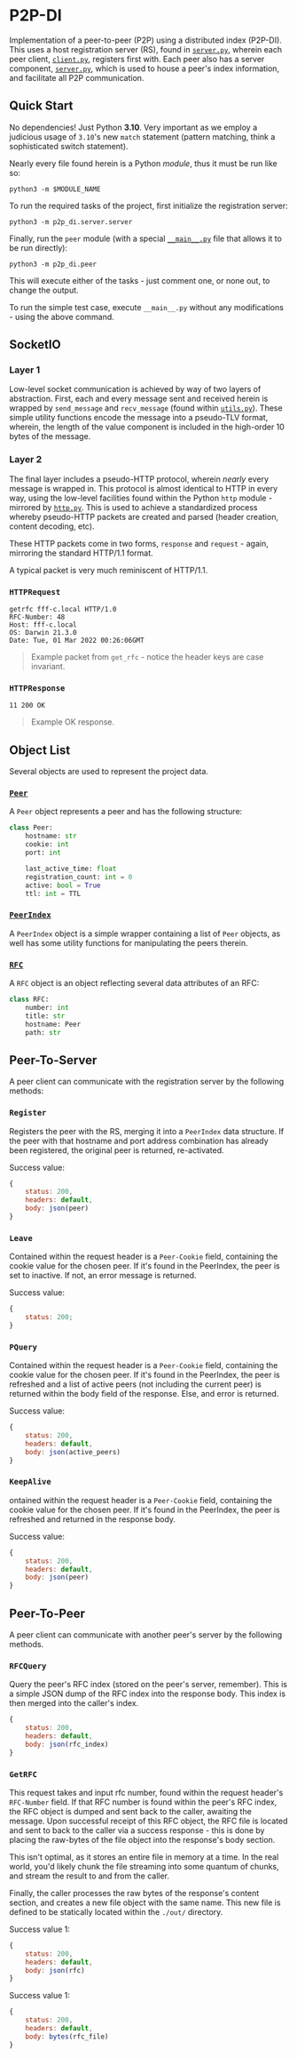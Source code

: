 # P2P-DI

Implementation of a peer-to-peer (P2P) using a distributed index (P2P-DI). This uses a
host registration server (RS), found in [`server.py`](p2p_di/server/server.py), wherein
each peer client, [`client.py`](p2p_di/peer/client.py), registers first with. Each peer
also has a server component, [`server.py`](p2p_di/peer/server.py), which is used to house a
peer's index information, and facilitate all P2P communication.

## Quick Start

No dependencies! Just Python **3.10**. Very important as we employ a judicious usage of
`3.10`'s new `match` statement (pattern matching, think a sophisticated switch
statement).

Nearly every file found herein is a Python _module_, thus it must be run like so:

    python3 -m $MODULE_NAME

To run the required tasks of the project, first initialize the registration server:

    python3 -m p2p_di.server.server

Finally, run the `peer` module (with a special [`__main__.py`](p2p_di/peer/__main__.py)
file that allows it to be run directly):

    python3 -m p2p_di.peer

This will execute either of the tasks - just comment one, or none out, to change the
output.

To run the simple test case, execute `__main__.py` without any modifications - using the
above command.

## SocketIO

### Layer 1

Low-level socket communication is achieved by way of two layers of abstraction. First,
each and every message sent and received herein is wrapped by `send_message` and
`recv_message` (found within [`utils.py`](p2p_di/utils/utils.py)). These simple utility
functions encode the message into a pseudo-TLV format, wherein, the length of the value
component is included in the high-order 10 bytes of the message.

### Layer 2

The final layer includes a pseudo-HTTP protocol, wherein _nearly_ every message is
wrapped in. This protocol is almost identical to HTTP in every way, using the low-level
facilities found within the Python `http` module - mirrored by
[`http.py`](p2p_di/utils/http.py). This is used to achieve a standardized process whereby
pseudo-HTTP packets are created and parsed (header creation, content decoding, etc).

These HTTP packets come in two forms, `response` and `request` - again, mirroring the
standard HTTP/1.1 format.

A typical packet is very much reminiscent of HTTP/1.1.

### `HTTPRequest`

```
getrfc fff-c.local HTTP/1.0
RFC-Number: 48
Host: fff-c.local
OS: Darwin 21.3.0
Date: Tue, 01 Mar 2022 00:26:06GMT
```

> Example packet from `get_rfc` - notice the header keys are case invariant.

### `HTTPResponse`

```
11 200 OK
```

> Example OK response.

## Object List

Several objects are used to represent the project data.

### [`Peer`](p2p_di/peer/peer.py)

A `Peer` object represents a peer and has the following structure:

```python
class Peer:
    hostname: str
    cookie: int
    port: int

    last_active_time: float
    registration_count: int = 0
    active: bool = True
    ttl: int = TTL
```

### [`PeerIndex`](p2p_di/peer/peer.py)

A `PeerIndex` object is a simple wrapper containing a list of `Peer` objects, as well
has some utility functions for manipulating the peers therein.

### [`RFC`](p2p_di/peer/rfc.py)

A `RFC` object is an object reflecting several data attributes of an RFC:

```python
class RFC:
    number: int
    title: str
    hostname: Peer
    path: str
```

## Peer-To-Server

A peer client can communicate with the registration server by the following methods:

### `Register`

Registers the peer with the RS, merging it into a `PeerIndex` data structure. If the
peer with that hostname and port address combination has already been registered, the
original peer is returned, re-activated.

Success value:

```js
{
    status: 200,
    headers: default,
    body: json(peer)
}
```

### `Leave`

Contained within the request header is a `Peer-Cookie` field, containing the cookie
value for the chosen peer. If it's found in the PeerIndex, the peer is set to inactive.
If not, an error message is returned.

Success value:

```js
{
    status: 200;
}
```

### `PQuery`

Contained within the request header is a `Peer-Cookie` field, containing the cookie
value for the chosen peer. If it's found in the PeerIndex, the peer is refreshed and a
list of active peers (not including the current peer) is returned within the body field
of the response. Else, and error is returned.

Success value:

```js
{
    status: 200,
    headers: default,
    body: json(active_peers)
}
```

### `KeepAlive`

ontained within the request header is a `Peer-Cookie` field, containing the cookie value
for the chosen peer. If it's found in the PeerIndex, the peer is refreshed and returned
in the response body.

Success value:

```js
{
    status: 200,
    headers: default,
    body: json(peer)
}
```

## Peer-To-Peer

A peer client can communicate with another peer's server by the following methods.

### `RFCQuery`

Query the peer's RFC index (stored on the peer's server, remember). This is a simple
JSON dump of the RFC index into the response body. This index is then merged into the
caller's index.

```js
{
    status: 200,
    headers: default,
    body: json(rfc_index)
}
```

### `GetRFC`

This request takes and input rfc number, found within the request header's `RFC-Number`
field. If that RFC number is found within the peer's RFC index, the RFC object is dumped
and sent back to the caller, awaiting the message. Upon successful receipt of this RFC
object, the RFC file is located and sent to back to the caller via a success response -
this is done by placing the raw-bytes of the file object into the response's body
section.

This isn't optimal, as it stores an entire file in memory at a time. In the real world,
you'd likely chunk the file streaming into some quantum of chunks, and stream the result
to and from the caller.

Finally, the caller processes the raw bytes of the response's content section, and
creates a new file object with the same name. This new file is defined to be statically
located within the `./out/` directory.

Success value 1:

```js
{
    status: 200,
    headers: default,
    body: json(rfc)
}
```

Success value 1:

```js
{
    status: 200,
    headers: default,
    body: bytes(rfc_file)
}
```
